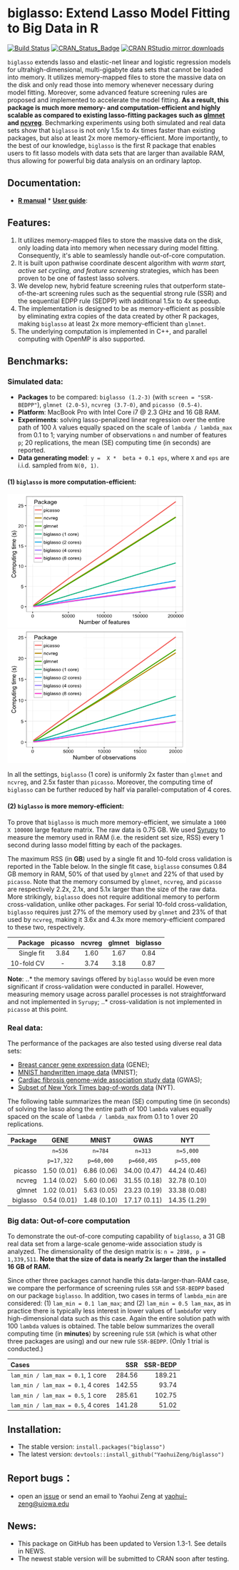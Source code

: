 
# biglasso: Extend Lasso Model Fitting to Big Data in R

[![Build Status](https://travis-ci.org/YaohuiZeng/biglasso.svg?branch=master)](https://travis-ci.org/YaohuiZeng/biglasso)
[![CRAN_Status_Badge](http://www.r-pkg.org/badges/version/biglasso)](https://CRAN.R-project.org/package=biglasso)
[![CRAN RStudio mirror downloads](http://cranlogs.r-pkg.org/badges/grand-total/biglasso)](http://www.r-pkg.org/pkg/biglasso)

`biglasso` extends lasso and elastic-net linear and logistic regression models for ultrahigh-dimensional, multi-gigabyte data sets that cannot be loaded into memory. It utilizes memory-mapped files to store the massive data on the disk and only read those into memory whenever necessary during model fitting. Moreover, some advanced feature screening rules are proposed and implemented to accelerate the model fitting. **As a result, this package is much more memory- and computation-efficient and highly scalable as compared to existing lasso-fitting packages such as [glmnet](https://CRAN.R-project.org/package=glmnet) and [ncvreg](https://CRAN.R-project.org/package=ncvreg)**. Bechmarking experiments using both simulated and real data sets show that `biglasso` is not only 1.5x to 4x times faster than existing packages, but also at least 2x more memory-efficient. More importantly, to the best of our knowledge, `biglasso` is the first R package that enables users to fit lasso models with data sets that are larger than available RAM, thus allowing for powerful big data analysis on an ordinary laptop.

## Documentation:

* **[R manual](https://cran.r-project.org/web/packages/biglasso/biglasso.pdf)** * **[User guide](https://cran.r-project.org/web/packages/biglasso/vignettes/biglasso.pdf)**:

## Features:
1. It utilizes memory-mapped files to store the massive data on the disk, only loading data into memory when necessary during model fitting. Consequently, it's able to seamlessly handle out-of-core computation.
2. It is built upon pathwise coordinate descent algorithm with *warm start, active set cycling, and feature screening* strategies, which has been proven to be one of fastest lasso solvers.
3. We develop new, hybrid feature screening rules that outperform state-of-the-art screening rules such as the sequential strong rule (SSR) and the sequential EDPP rule (SEDPP) with additional 1.5x to 4x speedup.
4. The implementation is designed to be as memory-efficient as possible by eliminating extra copies of the data created by other R packages, making `biglasso` at least 2x more memory-efficient than `glmnet`.
5. The underlying computation is implemented in C++, and parallel computing with OpenMP is also supported.


## Benchmarks:

### Simulated data:

* **Packages** to be compared: `biglasso (1.2-3)` (with `screen = "SSR-BEDPP"`), `glmnet (2.0-5)`, `ncvreg (3.7-0)`, and `picasso (0.5-4)`. 
* **Platform**: MacBook Pro with Intel Core i7 @ 2.3 GHz and 16 GB RAM.
* **Experiments**: solving lasso-penalized linear regression over the entire path of 100 $\lambda$ values equally spaced on the scale of `lambda / lambda_max` from 0.1 to 1; varying number of observations `n` and number of features `p`; 20 replications, the mean (SE) computing time (in seconds) are reported.
* **Data generating model**: `y =  X *  beta + 0.1 eps`, where `X` and `eps` are i.i.d. sampled from `N(0, 1)`.

<!---
![Alt text](/vignettes/2016-11-04_vary_p_pkgs_2.png?raw=true "Vary p")![Alt text](/vignettes/2016-11-05_vary_n_pkgs_2.png?raw=true "Vary n")
-->


#### (1) `biglasso` is more computation-efficient:

<img src="/vignettes/2016-11-20_vary_p_pkgs.png" width="400" height="300" /><img src="/vignettes/2016-11-20_vary_n_pkgs.png" width="400" height="300" />

In all the settings, `biglasso` (1 core) is uniformly 2x faster than `glmnet` and `ncvreg`, and 2.5x faster than `picasso`. Moreover, the computing time of `biglasso` can be further reduced by half via parallel-computation of 4 cores.

#### (2) `biglasso` is more memory-efficient:


To prove that `biglasso` is much more memory-efficient, we simulate a `1000 X 100000` large feature matrix. The raw data is 0.75 GB. We used [Syrupy](https://github.com/jeetsukumaran/Syrupy) to measure the memory used in RAM (i.e. the resident set size, RSS) every 1 second during lasso model fitting by each of the packages. 

The maximum RSS (in **GB**) used by a single fit and 10-fold cross validation is reported in the Table below. In the single fit case, `biglasso` consumes 0.84 GB memory in RAM, 50% of that used by `glmnet` and  22% of that used by `picasso`. Note that the memory consumed by `glmnet`, `ncvreg`, and `picasso` are respectively 2.2x, 2.1x, and 5.1x larger than the size of the raw data. More strikingly, `biglasso` does not require additional memory to perform cross-validation, unlike other packages.  For serial 10-fold cross-validation, `biglasso`  requires just 27% of the memory used by `glmnet` and 23% of that used by `ncvreg`, making it 3.6x and 4.3x more memory-efficient compared to these two, respectively.

<center>

|   Package  |  picasso |  ncvreg  |  glmnet  |  biglasso  |
|-----------:|:--------:|:--------:|:--------:|:----------:|
| Single fit |   3.84   |   1.60   |   1.67   |    0.84    | 
| 10-fold CV |    -     |   3.74   |   3.18   |    0.87    |

</center>

**Note**:
..* the memory savings offered by `biglasso` would be even more significant if cross-validation were conducted in parallel. However, measuring memory usage across parallel processes is not straightforward and not implemented in `Syrupy`;
..* cross-validation is not implemented in `picasso` at this point.


### Real data:

The performance of the packages are also tested using diverse real data sets: 
* [Breast cancer gene expression data](http://myweb.uiowa.edu/pbreheny/data/bcTCGA.html) (GENE); 
* [MNIST handwritten image data](http://yann.lecun.com/exdb/mnist/) (MNIST);
* [Cardiac fibrosis genome-wide association study data](https://arxiv.org/abs/1607.05636) (GWAS);
* [Subset of New York Times bag-of-words data](https://archive.ics.uci.edu/ml/datasets/Bag+of+Words) (NYT).

The following table summarizes the mean (SE) computing time (in seconds) of solving the lasso along the entire path of 100 `lambda` values equally spaced on the scale of `lambda / lambda_max` from 0.1 to 1 over 20 replications.

<center>

| Package |     GENE    |    MNIST    |      GWAS    |      NYT     |
|--------:|:-----------:|:-----------:|:------------:|:------------:|
|         |   `n=536`   |   `n=784`   |    `n=313`   |   `n=5,000`  | 
|         | `p=17,322`  |  `p=60,000` |  `p=660,495` |  `p=55,000`  |
| picasso | 1.50 (0.01) | 6.86 (0.06) | 34.00 (0.47) | 44.24 (0.46) |
| ncvreg  | 1.14 (0.02) | 5.60 (0.06) | 31.55 (0.18) | 32.78 (0.10) |
| glmnet  | 1.02 (0.01) | 5.63 (0.05) | 23.23 (0.19) | 33.38 (0.08) |
|biglasso | 0.54 (0.01) | 1.48 (0.10) | 17.17 (0.11) | 14.35 (1.29) |

</center>


### Big data: Out-of-core computation

To demonstrate the out-of-core computing capability of `biglasso`, a 31 GB real data set from a large-scale genome-wide association study is analyzed. The dimensionality of the design matrix is: `n = 2898, p = 1,339,511`. **Note that the size of data is nearly 2x larger than the installed 16 GB of RAM.**

Since other three packages cannot handle this data-larger-than-RAM case, we compare the performance of screening rules `SSR` and `SSR-BEDPP` based on our package `biglasso`. In addition, two cases in terms of `lambda_min` are considered: (1) `lam_min = 0.1 lam_max`; and (2) `lam_min = 0.5 lam_max`, as in practice there is typically less interest in lower values of `lambda`for very high-dimensional data such as this case. Again the entire solution path with 100 `lambda` values is obtained. The table below summarizes the overall computing time (in **minutes**) by screening rule ``SSR`` (which is what other three packages are using) and our new rule ``SSR-BEDPP``. (Only 1 trial is conducted.)

|               Cases                |   SSR  |  SSR-BEDP  |
|:-----------------------------------|-------:|-----------:|
| `lam_min / lam_max = 0.1`, 1 core  | 284.56 |   189.21   | 
| `lam_min / lam_max = 0.1`, 4 cores | 142.55 |    93.74   |
| `lam_min / lam_max = 0.5`, 1 core  | 285.61 |   102.75   | 
| `lam_min / lam_max = 0.5`, 4 cores | 141.28 |    51.02   |


## Installation:
* The stable version: `install.packages("biglasso")`
* The latest version: `devtools::install_github("YaohuiZeng/biglasso")`


## Report bugs：
* open an [issue](https://github.com/YaohuiZeng/biglasso/issues) or send an email to Yaohui Zeng at <yaohui-zeng@uiowa.edu>


## News:
* This package on GitHub has been updated to Version 1.3-1. See details in NEWS.
* The newest stable version will be submitted to CRAN soon after testing.

